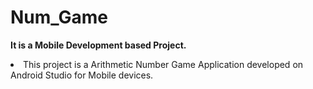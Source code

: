 # Num_Game
<b>It is a Mobile Development based Project.</b>
<br><li>This project is a Arithmetic Number Game Application developed on Android Studio for Mobile devices. 
